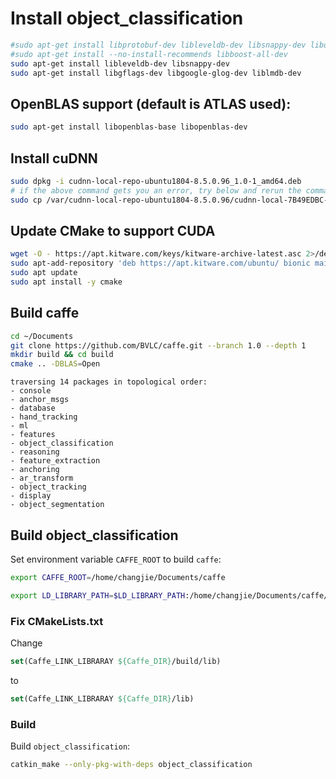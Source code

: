 # Install object_classification

``` sh
#sudo apt-get install libprotobuf-dev libleveldb-dev libsnappy-dev libopencv-dev libhdf5-serial-dev protobuf-compiler
#sudo apt-get install --no-install-recommends libboost-all-dev
sudo apt-get install libleveldb-dev libsnappy-dev 
sudo apt-get install libgflags-dev libgoogle-glog-dev liblmdb-dev
```

## OpenBLAS support (default is ATLAS used):
``` sh
sudo apt-get install libopenblas-base libopenblas-dev
```

## Install cuDNN

``` sh
sudo dpkg -i cudnn-local-repo-ubuntu1804-8.5.0.96_1.0-1_amd64.deb
# if the above command gets you an error, try below and rerun the command above
sudo cp /var/cudnn-local-repo-ubuntu1804-8.5.0.96/cudnn-local-7B49EDBC-keyring.gpg /usr/share/keyrings/cuda-archive-keyring.gpg
```

## Update CMake to support CUDA

``` sh
wget -O - https://apt.kitware.com/keys/kitware-archive-latest.asc 2>/dev/null | gpg --dearmor - | sudo tee /etc/apt/trusted.gpg.d/kitware.gpg >/dev/null
sudo apt-add-repository 'deb https://apt.kitware.com/ubuntu/ bionic main'
sudo apt update
sudo apt install -y cmake
```

## Build caffe

``` sh
cd ~/Documents
git clone https://github.com/BVLC/caffe.git --branch 1.0 --depth 1
mkdir build && cd build
cmake .. -DBLAS=Open
```

```
traversing 14 packages in topological order:
- console
- anchor_msgs
- database
- hand_tracking
- ml
- features
- object_classification
- reasoning
- feature_extraction
- anchoring
- ar_transform
- object_tracking
- display
- object_segmentation
```

## Build object_classification

Set environment variable `CAFFE_ROOT` to build `caffe`:

``` sh
export CAFFE_ROOT=/home/changjie/Documents/caffe
```

``` sh
export LD_LIBRARY_PATH=$LD_LIBRARY_PATH:/home/changjie/Documents/caffe/build/install/lib:/usr/lib/x86_64-linux-gnu/hdf5/serial
```

### Fix CMakeLists.txt

Change 
``` cmake
set(Caffe_LINK_LIBRARAY ${Caffe_DIR}/build/lib)
``` 
to
``` cmake
set(Caffe_LINK_LIBRARAY ${Caffe_DIR}/lib)
````

### Build

Build `object_classification`:
``` sh
catkin_make --only-pkg-with-deps object_classification
```
